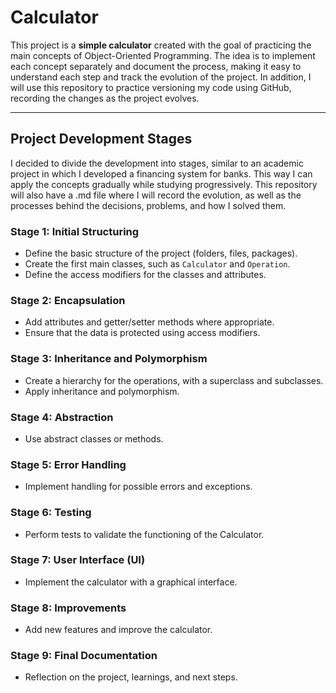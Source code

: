 # Calculator

This project is a **simple calculator** created with the goal of practicing the main concepts of Object-Oriented Programming. The idea is to implement each concept separately and document the process, making it easy to understand each step and track the evolution of the project. In addition, I will use this repository to practice versioning my code using GitHub, recording the changes as the project evolves.

---

## Project Development Stages

I decided to divide the development into stages, similar to an academic project in which I developed a financing system for banks. This way I can apply the concepts gradually while studying progressively. This repository will also have a .md file where I will record the evolution, as well as the processes behind the decisions, problems, and how I solved them.

### **Stage 1: Initial Structuring**
- Define the basic structure of the project (folders, files, packages).
- Create the first main classes, such as `Calculator` and `Operation`.
- Define the access modifiers for the classes and attributes.

### **Stage 2: Encapsulation**
- Add attributes and getter/setter methods where appropriate.
- Ensure that the data is protected using access modifiers.

### **Stage 3: Inheritance and Polymorphism**
- Create a hierarchy for the operations, with a superclass and subclasses.
- Apply inheritance and polymorphism.

### **Stage 4: Abstraction**
- Use abstract classes or methods.

### **Stage 5: Error Handling**
- Implement handling for possible errors and exceptions.

### **Stage 6: Testing**
- Perform tests to validate the functioning of the Calculator.

### **Stage 7: User Interface (UI)**
- Implement the calculator with a graphical interface.

### **Stage 8: Improvements**
- Add new features and improve the calculator.

### **Stage 9: Final Documentation**
- Reflection on the project, learnings, and next steps.
